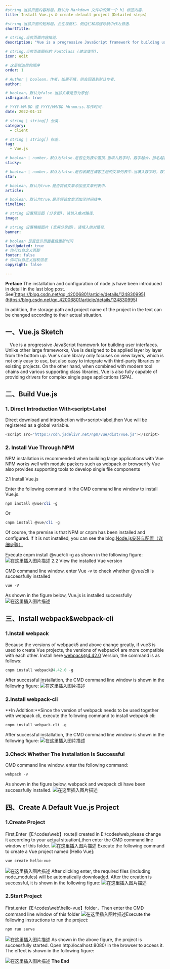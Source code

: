 ```yaml
---
#string.当前页面内容标题，默认为 Markdown 文件中的第一个 h1 标签内容.
title: Install Vue.js & create default project（Detailed steps）

#string.当前页面的短标题，会在导航栏、侧边栏和路径导航中作为首选.
shortTitle: 

# string.当前页面内容描述.
description: "Vue is a progressive JavaScript framework for building user interfaces. Unlike other large frameworks, Vue is designed to be applied layer by layer from the bottom up. Vue's core library only focuses on view layers, which is not only easy to use, but also easy to integrate with third-party libraries or existing projects. On the other hand, when combined with modern tool chains and various supporting class libraries, Vue is also fully capable of providing drivers for complex single page applications (SPA)."

# string.当前页面图标的 FontClass (建议填写).
icon: edit 

# 这是侧边栏的顺序
order: 1

# Author | boolean，作者，如果不填，则会回退到默认作者.
author: 

# boolean，默认为false.当前文章是否为原创.
isOriginal: true 

# YYYY-MM-DD 或 YYYY/MM/DD hh:mm:ss.写作时间.
date: 2022-01-12 

# string | string[] 分类.
category: 
  - client

# string | string[] 标签.
tag: 
  - Vue.js

# boolean | number，默认为false.是否在列表中置顶.当填入数字时，数字越大，排名越靠前.
sticky: 

# boolean | number，默认为false.是否收藏在博客主题的文章列表中.当填入数字时，数字越大，排名越靠前.
star: 

# boolean，默认为true.是否将该文章添加至文章列表中.
article: 

# boolean，默认为true.是否将该文章添加至时间线中.
timeline: 

# string 设置预览图 (分享图)，请填入绝对路径.
image: 

# string 设置横幅图片 (宽屏分享图)，请填入绝对路径.
banner: 

# boolean 是否显示页面最后更新时间
lastUpdated: true
# 你可以自定义页脚
footer: false
# 你可以自定义版权信息
copyright: false

---
```



<!-- more -->


**Preface**
The installation and configuration of node.js have been introduced in detail in the last blog post. See[https://blog.csdn.net/qq_42006801/article/details/124830995](https://blog.csdn.net/qq_42006801/article/details/124830995)

In addition, the storage path and project name of the project in the text can be changed according to their actual situation.
## 一、Vue.js Sketch
&ensp;&ensp;Vue is a progressive JavaScript framework for building user interfaces. Unlike other large frameworks, Vue is designed to be applied layer by layer from the bottom up. Vue's core library only focuses on view layers, which is not only easy to use, but also easy to integrate with third-party libraries or existing projects. On the other hand, when combined with modern tool chains and various supporting class libraries, Vue is also fully capable of providing drivers for complex single page applications (SPA).
## 二、Build Vue.js
### 1. Direct Introduction With&lt;script&gt;Label
Direct download and introduction with&lt;script&gt;label,then Vue will be registered as a global variable.
```javascript
<script src="https://cdn.jsdelivr.net/npm/vue/dist/vue.js"></script>
```
### 2. Install Vue Through NPM
NPM installation is recommended when building large applications with Vue NPM works well with module packers such as webpack or browserify Vue also provides supporting tools to develop single file components

2.1 Install Vue.js

Enter the following command in the CMD command line window to install Vue.js.

```powershell
npm install @vue/cli -g
```
Or

```powershell
cnpm install @vue/cli -g
```
Of course, the premise is that NPM or cnpm has been installed and configured. If it is not installed, you can see the blog:[Node.js安装与配置（详细步骤）](https://blog.csdn.net/qq_42006801/article/details/124830995)

Execute cnpm install @vue/cli -g as shown in the following figure:
![在这里插入图片描述](https://img-blog.csdnimg.cn/17137253d00748828e8ad4a019f9a1ed.png)
2.2 View the installed Vue version

CMD command line window, enter Vue -v to check whether @vue/cli is successfully installed
```powershell
vue -V
```
As shown in the figure below, Vue.js is installed successfully
![在这里插入图片描述](https://img-blog.csdnimg.cn/c9f729a4e85e42ae9190ac7964e9d8cc.png)
## 三、Install webpack&webpack-cli
### 1.Install webpack
Because the versions of webpack5 and above change greatly, if vue3 is used to create Vue projects, the versions of webpack4 are more compatible with each other. Install here webpack@4.42.0 Version, the command is as follows:

```powershell
cnpm install webpack@4.42.0 -g
```
After successful installation, the CMD command line window is shown in the following figure:
![在这里插入图片描述](https://img-blog.csdnimg.cn/e4a49470a7e8485eb863114de16fed6f.png)
### 2.Install webpack-cli
**In Addition:**Since the version of webpack needs to be used together with webpack cli, execute the following command to install webpack cli:

```powershell
cnpm install webpack-cli -g
```

After successful installation, the CMD command line window is shown in the following figure:
![在这里插入图片描述](https://img-blog.csdnimg.cn/b7a1edf5ce9449b5aa4c14193f5727bf.png)

### 3.Check Whether The Installation Is Successful
CMD command line window, enter the following command:

```powershell
webpack -v
```

As shown in the figure below, webpack and webpack cli have been successfully installed.
![在这里插入图片描述](https://img-blog.csdnimg.cn/827df2f31b4a4fbfa9b850142666a808.png)

## 四、Create A Default Vue.js Project
### 1.Create Project
First,Enter【E:\codes\web】route(I created in E:\codes\web,please change it according to your actual situation),then enter the CMD command line window of this folder.
![在这里插入图片描述](https://img-blog.csdnimg.cn/7ade0b535e4c4103afba82cae775eeaa.png)
Execute the following command to create a Vue project named [Hello Vue]:

```powershell
vue create hello-vue
```

![在这里插入图片描述](https://img-blog.csdnimg.cn/6d256abd39e64f2bae81e78393d52fb2.png)
After clicking enter, the required files (including node_modules) will be automatically downloaded. After the creation is successful, it is shown in the following figure:
![在这里插入图片描述](https://img-blog.csdnimg.cn/29f8912a2efe482880607ec7ab32c7e9.png)
### 2.Start Project
First,enter【E:\codes\web\hello-vue】folder，Then enter the CMD command line window of this folder
![在这里插入图片描述](https://img-blog.csdnimg.cn/546737a9ffcd4e3ab8db3d62951ca279.png)Execute the following instructions to run the project:

```powershell
npm run serve
```

![在这里插入图片描述](https://img-blog.csdnimg.cn/aba2c989a8964430bc37d778cf43df0a.png)
As shown in the above figure, the project is successfully started. Open http:\localhost:8080/ in the browser to access it. The effect is shown in the following figure:

![在这里插入图片描述](https://img-blog.csdnimg.cn/540885e8d8d84855bc06bd882555fc5c.png)
**The End**

